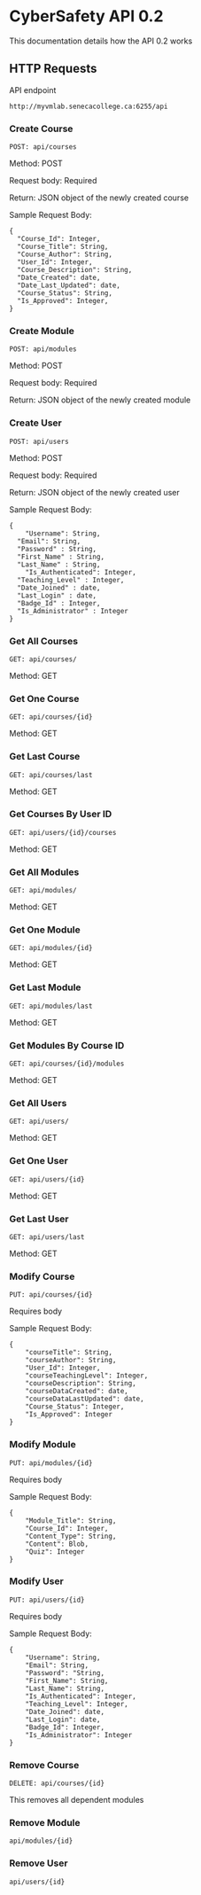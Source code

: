 # CyberSafety API 0.2

This documentation details how the API 0.2 works

## HTTP Requests

API endpoint

```
http://myvmlab.senecacollege.ca:6255/api
```

### Create Course

```
POST: api/courses
```
Method: POST

Request body: Required

Return: JSON object of the newly created course

Sample Request Body:

```
{
  "Course_Id": Integer,
  "Course_Title": String,
  "Course_Author": String,
  "User_Id": Integer,
  "Course_Description": String,
  "Date_Created": date,
  "Date_Last_Updated": date,
  "Course_Status": String,
  "Is_Approved": Integer,
}
```

### Create Module

```
POST: api/modules
```
Method: POST

Request body: Required

Return: JSON object of the newly created module

### Create User

```
POST: api/users
```
Method: POST

Request body: Required

Return: JSON object of the newly created user

Sample Request Body:

```
{
	"Username": String,
  "Email": String,
  "Password" : String,
  "First_Name" : String,
  "Last_Name" : String,
	"Is_Authenticated": Integer,
  "Teaching_Level" : Integer,
  "Date_Joined" : date,
  "Last_Login" : date,
  "Badge_Id" : Integer,
  "Is_Administrator" : Integer
}
```

### Get All Courses

```
GET: api/courses/
```
Method: GET

### Get One Course

```
GET: api/courses/{id}
```
Method: GET

### Get Last Course

```
GET: api/courses/last
```
Method: GET

### Get Courses By User ID

```
GET: api/users/{id}/courses
```
Method: GET


### Get All Modules

```
GET: api/modules/
```
Method: GET

### Get One Module

```
GET: api/modules/{id}
```
Method: GET

### Get Last Module

```
GET: api/modules/last
```
Method: GET

### Get Modules By Course ID

```
GET: api/courses/{id}/modules
```
Method: GET

### Get All Users

```
GET: api/users/
```
Method: GET

### Get One User

```
GET: api/users/{id}
```
Method: GET

### Get Last User

```
GET: api/users/last
```
Method: GET

### Modify Course

```
PUT: api/courses/{id}
```

Requires body

Sample Request Body:

```
{
    "courseTitle": String,
    "courseAuthor": String,
    "User_Id": Integer,
    "courseTeachingLevel": Integer,
    "courseDescription": String,
    "courseDataCreated": date,
    "courseDataLastUpdated": date,
    "Course_Status": Integer,
    "Is_Approved": Integer
}
```

### Modify Module

```
PUT: api/modules/{id}
```

Requires body

Sample Request Body:

```
{
    "Module_Title": String,
    "Course_Id": Integer,
    "Content_Type": String,
    "Content": Blob,
    "Quiz": Integer
}
```

### Modify User

```
PUT: api/users/{id}
```
Requires body

Sample Request Body:

```
{
    "Username": String,
    "Email": String,
    "Password": "String,
    "First_Name": String,
    "Last_Name": String,
    "Is_Authenticated": Integer,
    "Teaching_Level": Integer,
    "Date_Joined": date,
    "Last_Login": date,
    "Badge_Id": Integer,
    "Is_Administrator": Integer
}
```

### Remove Course

```
DELETE: api/courses/{id}
```
This removes all dependent modules

### Remove Module

```
api/modules/{id}
```
### Remove User

```
api/users/{id}
```
